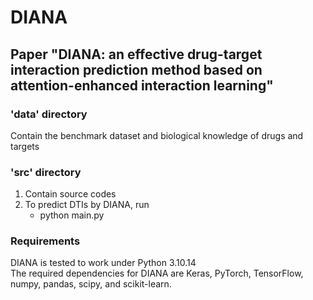 # DIANA
## Paper "DIANA: an effective drug-target interaction prediction method based on attention-enhanced interaction learning"
### 'data' directory
Contain the benchmark dataset and biological knowledge of drugs and targets

### 'src' directory
1. Contain source codes
2. To predict DTIs by DIANA, run
    - python main.py 

### Requirements
DIANA is tested to work under Python 3.10.14  
The required dependencies for DIANA are Keras, PyTorch, TensorFlow, numpy, pandas, scipy, and scikit-learn.


